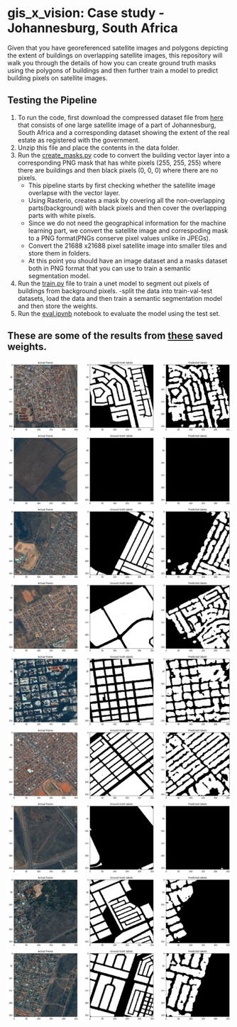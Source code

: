# gis_x_vision: Case study - Johannesburg, South Africa

Given that you have georeferenced satellite images and polygons depicting the extent of buildings on overlapping satellite images, this repository will walk you through the details of how you can create ground truth masks using the polygons of buildings and then further train a model to predict building pixels on satellite images.

## Testing the Pipeline
1. To run the code, first download the compressed dataset file from [here](https://drive.google.com/file/d/1mJ2pA4OK-3QZDZpbmVq1OCwRY6xMMcgH/view?usp=sharing) that consists of one large satellite image of a part of Johannesburg, South Africa and a corresponding dataset showing the extent of the real estate as registered with the government.
2. Unzip this file and place the contents in the data folder.
3. Run the [create_masks.py](https://github.com/sefalab/gis_x_vision/blob/main/create_masks.py) code to convert the building vector layer into a corresponding PNG mask that has white pixels (255, 255, 255) where there are buildings and then black pixels (0, 0, 0) where there are no pixels.
    - This pipeline starts by first checking whether the satellite image overlapse with the vector layer.
    - Using Rasterio, creates a mask by covering all the non-overlapping parts(background) with black pixels and then cover the overlapping parts with white pixels.
    - Since we do not need the geographical information for the machine learning part, we convert the satellite image and correspoding mask to a PNG format(PNGs conserve pixel values unlike in JPEGs).
    - Convert the 21688 x21688 pixel satellite image into smaller tiles and store them in folders.
    - At this point you should have an image dataset and a masks dataset both in PNG format that you can use to train a semantic segmentation model.
4. Run the [train.py](https://github.com/sefalab/gis_x_vision/blob/main/train.py) file to train a unet model to segment out pixels of buildings from background pixels.
   -split the data into train-val-test datasets, load the data and then train a semantic segmentation model and then store the weights.
5. Run the [eval.ipynb](https://github.com/sefalab/gis_x_vision/blob/main/eval.ipynb) notebook to evaluate the model using the test set.
   
## These are some of the results from [these](https://github.com/sefalab/gis_x_vision/blob/main/saved_weights/model.h5) saved weights.
![](https://github.com/sefalab/gis_x_vision/blob/main/visualizations/gis_1.png)
![](https://github.com/sefalab/gis_x_vision/blob/main/visualizations/gis_2.png)
![](https://github.com/sefalab/gis_x_vision/blob/main/visualizations/gis_4.png)
![](https://github.com/sefalab/gis_x_vision/blob/main/visualizations/gis_7.png)
![](https://github.com/sefalab/gis_x_vision/blob/main/visualizations/gis_6.png)
![](https://github.com/sefalab/gis_x_vision/blob/main/visualizations/gis_9.png)
![](https://github.com/sefalab/gis_x_vision/blob/main/visualizations/gis_12.png)
![](https://github.com/sefalab/gis_x_vision/blob/main/visualizations/gis_13.png)
![](https://github.com/sefalab/gis_x_vision/blob/main/visualizations/gis_8.png)

## 
